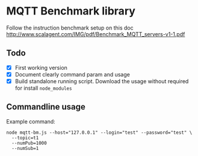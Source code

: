 # MQTT Benchmark library

Follow the instruction benchmark setup on this doc http://www.scalagent.com/IMG/pdf/Benchmark_MQTT_servers-v1-1.pdf

## Todo
* [x] First working version
* [x] Document clearly command param and usage
* [x] Build standalone running script. Download the usage without required for install `node_modules`

## Commandline usage

Example command: 
```
node mqtt-bm.js --host="127.0.0.1" --login="test" --password="test" \
  --topic=t1
  --numPub=1000
  --numSub=1
```